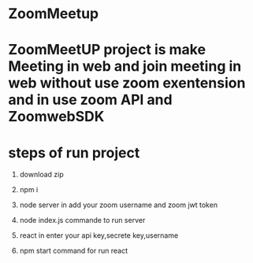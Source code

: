 # ZoomMeetup
# ZoomMeetUP project is make Meeting in web and join meeting in web without use zoom exentension and in use zoom API and ZoomwebSDK

# steps of run project

1) download zip

2) npm i

3) node server in add your zoom username and zoom jwt token

4) node index.js commande to run server

5) react in enter your api key,secrete key,username

6) npm start command for run react
